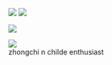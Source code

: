 
![](https://komarev.com/ghpvc/?username=foullegacy&color=CA692E&label=fell+into+the+abyss&base=1000&style=flat-square&aligncenter)
![](https://64.media.tumblr.com/ee2f6000f4654395660468b681a0ee18/2aa23c6465291a0b-0f/s500x750/a346f4dbd204626c2e2a3d2c49dfa7269688689c.pnj)



 
 ![](https://media1.tenor.com/m/hqTCQG0UqdoAAAAd/tartaglia-edit-for-discord-profile.gif) 
 
![](https://64.media.tumblr.com/8bd7f99195bba45b67a386de66a1c2a9/2aa23c6465291a0b-78/s500x750/7e8b539c722b1b5f2413ba91e1ed004e4c5241f3.pnj)  
                                   zhongchi n childe enthusiast
